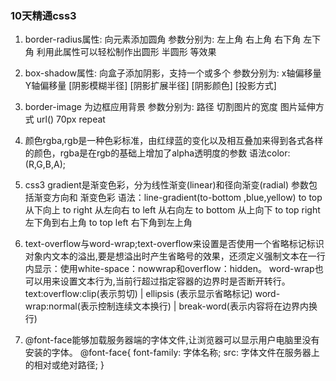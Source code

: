 ### 10天精通css3

1. border-radius属性: 向元素添加圆角 参数分别为: 左上角 右上角 右下角 左下角
    利用此属性可以轻松制作出圆形 半圆形 等效果

2. box-shadow属性: 向盒子添加阴影，支持一个或多个 参数分别为: x轴偏移量 Y轴偏移量 [阴影模糊半径] [阴影扩展半径] [阴影颜色] [投影方式]

3. border-image 为边框应用背景 参数分别为: 路径 切割图片的宽度 图片延伸方式 url() 70px repeat

4. 颜色rgba,rgb是一种色彩标准，由红绿蓝的变化以及相互叠加来得到各式各样的颜色，rgba是在rgb的基础上增加了alpha透明度的参数
    语法color:(R,G,B,A);

5. css3 gradient是渐变色彩，分为线性渐变(linear)和径向渐变(radial)  参数包括渐变方向和 渐变色彩
    语法：line-gradient(to-bottom ,blue,yellow) to top 从下向上 to right 从左向右 to left 从右向左 to bottom 从上向下 to top right左下角到右上角
    to top left  右下角到左上角

6. text-overflow与word-wrap;text-overflow来设置是否使用一个省略标记标识对象内文本的溢出,要是想溢出时产生省略号的效果，还须定义强制文本在一行      内显示：使用white-space：nowwrap和overflow：hidden。
    word-wrap也可以用来设置文本行为,当前行超过指定容器的边界时是否断开转行。
    text:overflow:clip(表示剪切) | ellipsis (表示显示省略标记)
    word-wrap:normal(表示控制连续文本换行) | break-word(表示内容将在边界内换行)

7. @font-face能够加载服务器端的字体文件,让浏览器可以显示用户电脑里没有安装的字体。
      @font-face{
              font-family: 字体名称;
              src: 字体文件在服务器上的相对或绝对路径;
      }
